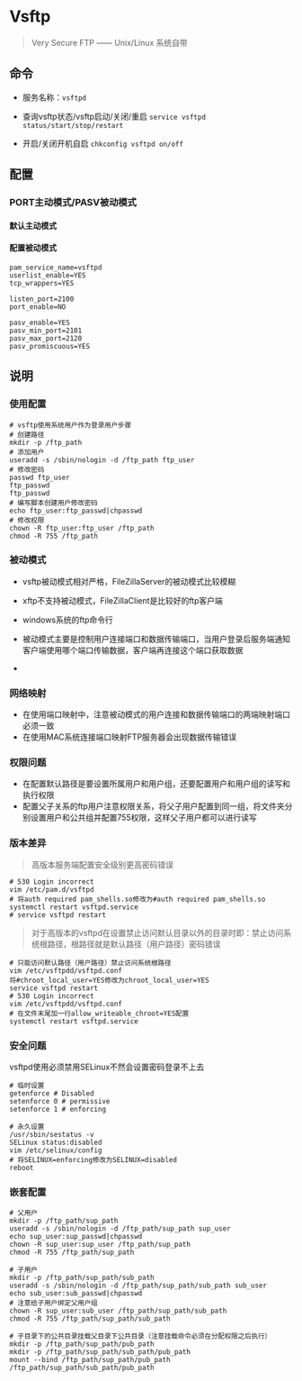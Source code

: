 # Vsftp
> Very Secure FTP —— Unix/Linux 系统自带


## 命令

- 服务名称：`vsftpd`

- 查询vsftp状态/vsftp启动/关闭/重启
`service vsftpd status/start/stop/restart`

- 开启/关闭开机自启
`chkconfig vsftpd on/off`



## 配置

### PORT主动模式/PASV被动模式

#### 默认主动模式

#### 配置被动模式
```
pam_service_name=vsftpd
userlist_enable=YES
tcp_wrappers=YES

listen_port=2100
port_enable=NO

pasv_enable=YES
pasv_min_port=2101
pasv_max_port=2120
pasv_promiscuous=YES
```

## 说明

### 使用配置
```
# vsftp使用系统用户作为登录用户步骤
# 创建路径
mkdir -p /ftp_path
# 添加用户
useradd -s /sbin/nologin -d /ftp_path ftp_user
# 修改密码
passwd ftp_user
ftp_passwd
ftp_passwd
# 编写脚本创建用户修改密码
echo ftp_user:ftp_passwd|chpasswd
# 修改权限
chown -R ftp_user:ftp_user /ftp_path
chmod -R 755 /ftp_path

```

### 被动模式
- vsftp被动模式相对严格，FileZillaServer的被动模式比较模糊
- xftp不支持被动模式，FileZillaClient是比较好的ftp客户端
- windows系统的ftp命令行
- 被动模式主要是控制用户连接端口和数据传输端口，当用户登录后服务端通知客户端使用哪个端口传输数据，客户端再连接这个端口获取数据

-

### 网络映射
- 在使用端口映射中，注意被动模式的用户连接和数据传输端口的两端映射端口必须一致
- 在使用MAC系统连接端口映射FTP服务器会出现数据传输错误


### 权限问题
- 在配置默认路径是要设置所属用户和用户组，还要配置用户和用户组的读写和执行权限
- 配置父子关系的ftp用户注意权限关系，将父子用户配置到同一组，将文件夹分别设置用户和公共组并配置755权限，这样父子用户都可以进行读写


### 版本差异
> 高版本服务端配置安全级别更高密码错误
```
# 530 Login incorrect
vim /etc/pam.d/vsftpd
# 将auth required pam_shells.so修改为#auth required pam_shells.so
systemctl restart vsftpd.service
# service vsftpd restart
```
> 对于高版本的vsftpd在设置禁止访问默认目录以外的目录时即：禁止访问系统根路径，根路径就是默认路径（用户路径）密码错误
```
# 只能访问默认路径（用户路径）禁止访问系统根路径
vim /etc/vsftpdd/vsftpd.conf
将#chroot_local_user=YES修改为chroot_local_user=YES
service vsftpd restart
# 530 Login incorrect
vim /etc/vsftpdd/vsftpd.conf
# 在文件末尾加一行allow_writeable_chroot=YES配置
systemctl restart vsftpd.service
```


### 安全问题
vsftpd使用必须禁用SELinux不然会设置密码登录不上去
```
# 临时设置
getenforce # Disabled
setenforce 0 # permissive
setenforce 1 # enforcing

# 永久设置
/usr/sbin/sestatus -v
SELinux status:disabled
vim /etc/selinux/config
# 将SELINUX=enforcing修改为SELINUX=disabled
reboot

```



### 嵌套配置

```
# 父用户
mkdir -p /ftp_path/sup_path
useradd -s /sbin/nologin -d /ftp_path/sup_path sup_user
echo sup_user:sup_passwd|chpasswd
chown -R sup_user:sup_user /ftp_path/sup_path
chmod -R 755 /ftp_path/sup_path

# 子用户
mkdir -p /ftp_path/sup_path/sub_path
useradd -s /sbin/nologin -d /ftp_path/sup_path/sub_path sub_user
echo sub_user:sub_passwd|chpasswd
# 注意给子用户绑定父用户组
chown -R sup_user:sub_user /ftp_path/sup_path/sub_path
chmod -R 755 /ftp_path/sup_path/sub_path

# 子目录下的公共目录挂载父目录下公共目录（注意挂载命令必须在分配权限之后执行）
mkdir -p /ftp_path/sup_path/pub_path
mkdir -p /ftp_path/sup_path/sub_path/pub_path
mount --bind /ftp_path/sup_path/pub_path /ftp_path/sup_path/sub_path/pub_path
```






